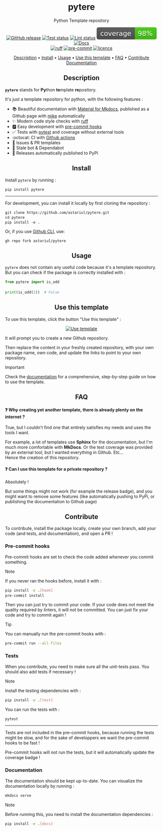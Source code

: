 <h1 align="center">pytere</h1>
<p align="center">
Python Template repository
</p>

<p align="center">
    <a href="https://github.com/astariul/pytere/releases"><img src="https://img.shields.io/github/release/astariul/pytere.svg" alt="GitHub release" /></a>
    <a href="https://github.com/astariul/pytere/actions/workflows/pytest.yaml"><img src="https://github.com/astariul/pytere/actions/workflows/pytest.yaml/badge.svg" alt="Test status" /></a>
    <a href="https://github.com/astariul/pytere/actions/workflows/lint.yaml"><img src="https://github.com/astariul/pytere/actions/workflows/lint.yaml/badge.svg" alt="Lint status" /></a>
    <img src=".github/badges/coverage.svg" alt="Coverage status" />
    <a href="https://astariul.github.io/pytere"><img src="https://img.shields.io/website?down_message=failing&label=docs&up_color=green&up_message=passing&url=https%3A%2F%2Fastariul.github.io%2Fpytere" alt="Docs" /></a>
    <br>
    <a href="https://github.com/astral-sh/ruff"><img src="https://img.shields.io/endpoint?url=https://raw.githubusercontent.com/charliermarsh/ruff/main/assets/badge/v2.json" alt="ruff" /></a>
    <a href="https://github.com/pre-commit/pre-commit"><img src="https://img.shields.io/badge/pre--commit-enabled-brightgreen?logo=pre-commit&logoColor=white" alt="pre-commit"></a>
    <a href="https://github.com/astariul/pytere/blob/main/LICENSE"><img src="https://img.shields.io/badge/License-MIT-yellow.svg" alt="licence" /></a>
</p>

<p align="center">
  <a href="#description">Description</a> •
  <a href="#install">Install</a> •
  <a href="#usage">Usage</a> •
  <a href="#use-this-template">Use this template</a> •
  <a href="#faq">FAQ</a> •
  <a href="#contribute">Contribute</a>
  <br>
  <a href="https://astariul.github.io/pytere/" target="_blank">Documentation</a>
</p>


<h2 align="center">Description</h2>

**`pytere`** stands for **Py**thon **te**mplate **re**pository.

It's just a template repository for python, with the following features :

* 📚 Beautiful documentation with [Material for Mkdocs](https://squidfunk.github.io/mkdocs-material/), published as a Github page with [mike](https://github.com/jimporter/mike) automatically
* ✨ Modern code style checks with [ruff](https://github.com/astral-sh/ruff)
* 🅿️ Easy development with [pre-commit hooks](https://pre-commit.com/)
* ✅ Tests with [pytest](https://docs.pytest.org/) and coverage without external tools
* :octocat: CI with [Github actions](https://github.com/features/actions)
* 📝 Issues & PR templates
* 🤖 Stale bot & Dependabot
* 🚀 Releases automatically published to PyPi


<h2 align="center">Install</h2>

Install `pytere` by running :


```
pip install pytere
```

---

For development, you can install it locally by first cloning the repository :

```
git clone https://github.com/astariul/pytere.git
cd pytere
pip install -e .
```

Or, if you use [Github CLI](https://cli.github.com/), use:
```
gh repo fork astariul/pytere
```

<h2 align="center">Usage</h2>

`pytere` does not contain any useful code because it's a template repository.  
But you can check if the package is correctly installed with :

```python
from pytere import is_odd

print(is_odd(2))  # False
```


<h2 align="center">Use this template</h2>

To use this template, click the button "Use this template" :

<p align="center">
  <a href="https://github.com/astariul/pytere/generate"><img src="https://img.shields.io/badge/%20-Use%20this%20template-green?style=for-the-badge&color=347d39" alt="Use template" /></a>
</p>

It will prompt you to create a new Github repository.

Then replace the content in your freshly created repository, with your own package name, own code, and update the links to point to your own repository.

> [!IMPORTANT]  
> Check the [documentation](https://astariul.github.io/pytere/latest/usage/) for a comprehensive, step-by-step guide on how to use the template.


<h2 align="center">FAQ</h2>

#### ❓ **Why creating yet another template, there is already plenty on the internet ?**

True, but I couldn't find one that entirely satisfies my needs and uses
the tools I want.

For example, a lot of templates use **Sphinx** for the documentation, but I'm much more comfortable with **MkDocs**. Or the test coverage was provided by an external tool, but I wanted everything in Github. Etc...  
Hence the creation of this repository.

#### ❓ **Can I use this template for a private repository ?**

Absolutely !

But some things might not work (for example the release badge), and you might want to remove some features (like automatically pushing to PyPi, or publishing the documentation to Github page)

<h2 align="center">Contribute</h2>

To contribute, install the package locally, create your own branch, add your code (and tests, and documentation), and open a PR !

### Pre-commit hooks

Pre-commit hooks are set to check the code added whenever you commit something.

> [!NOTE]  
> If you never ran the hooks before, install it with :
> ```bash
> pip install -e .[hook]
> pre-commit install
> ```

Then you can just try to commit your code. If your code does not meet the quality required by linters, it will not be committed. You can just fix your code and try to commit again !

> [!TIP]
> You can manually run the pre-commit hooks with :
> ```bash
> pre-commit run --all-files
> ```

### Tests

When you contribute, you need to make sure all the unit-tests pass. You should also add tests if necessary !

> [!NOTE]  
> Install the testing dependencies with :
> ```bash
> pip install -e .[test]
> ```

You can run the tests with :

```bash
pytest
```

---

Tests are not included in the pre-commit hooks, because running the tests might be slow, and for the sake of developpers we want the pre-commit hooks to be fast !

Pre-commit hooks will not run the tests, but it will automatically update the coverage badge !

### Documentation

The documentation should be kept up-to-date. You can visualize the documentation locally by running :

```bash
mkdocs serve
```

> [!NOTE]  
> Before running this, you need to install the documentation dependencies :
> ```bash
> pip install -e .[docs]
> ```
